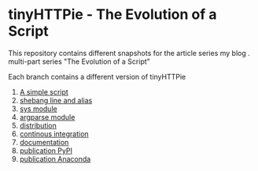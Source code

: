 # tinyHTTPie - The Evolution of a Script

This repository contains different snapshots for the article series my blog [](). multi-part series "The Evolution of a Script"

Each branch contains a different version of tinyHTTPie

1. [A simple script](https://github.com/NiklasTiede/tinyHTTPie/tree/1-Simple-Script)
2. [shebang line and alias]()
3. [sys module]()
4. [argparse module]()
5. [distribution]()
6. [continous integration]()
7. [documentation]()
8. [publication PyPI]()
9. [publication Anaconda]()
